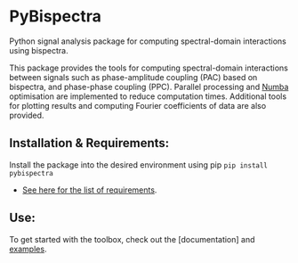 # PyBispectra
Python signal analysis package for computing spectral-domain interactions using bispectra.

This package provides the tools for computing spectral-domain interactions between signals such as phase-amplitude coupling (PAC) based on bispectra, and phase-phase coupling (PPC). Parallel processing and [Numba](https://numba.pydata.org/) optimisation are implemented to reduce computation times. Additional tools for plotting results and computing Fourier coefficients of data are also provided.

## Installation & Requirements:
Install the package into the desired environment using pip `pip install pybispectra`
- [See here for the list of requirements](requirements.txt).

## Use:
To get started with the toolbox, check out the [documentation] and [examples](https://github.com/braindatalab/pybispectra/tree/main/examples).
